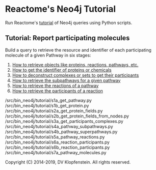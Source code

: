 # Reactome's Neo4j Tutorial
Run Reactome's [tutorial](https://reactome.org/dev/graph-database/extract-participating-molecules) of Neo4j queries using Python scripts.

## Tutorial: Report participating molecules
Build a query to retrieve the resource and identifier of each participating molecule of a given Pathway in six stages:

1. [How to retrieve objects like proteins, reactions, pathways, etc.](https://reactome.org/dev/graph-database/extract-participating-molecules#retrieving-objects)
2. [How to get the identifier of proteins or chemicals](https://reactome.org/dev/graph-database/extract-participating-molecules#identifiers-proteins-or-chemicals)
3. [How to deconstruct complexes or sets to get their participants](https://reactome.org/dev/graph-database/extract-participating-molecules#complexes-sets-participants)
4. [How to retrieve the subpathways for a given pathway](https://reactome.org/dev/graph-database/extract-participating-molecules#retrieving-pathways)
5. [How to retrieve the reactions of a pathway](https://reactome.org/dev/graph-database/extract-participating-molecules#retrieving-reactions)
6. [How to retrieve the participants of a reaction](https://reactome.org/dev/graph-database/extract-participating-molecules#joining-pieces)

/src/bin_neo4j/tutorial/s1a_get_pathway.py
/src/bin_neo4j/tutorial/s1b_get_protein.py
/src/bin_neo4j/tutorial/s2a_get_protein_fields.py
/src/bin_neo4j/tutorial/s2b_get_protein_fields_from_nodes.py
/src/bin_neo4j/tutorial/s3a_get_participants_complexes.py
/src/bin_neo4j/tutorial/s4a_pathway_subpathways.py
/src/bin_neo4j/tutorial/s4b_pathway_superpathways.py
/src/bin_neo4j/tutorial/s5a_pathway_reactions.py
/src/bin_neo4j/tutorial/s6a_reaction_participants.py
/src/bin_neo4j/tutorial/s6b_reaction_participants.py
/src/bin_neo4j/tutorial/s7a_pathway_molecules.py

Copyright (C) 2014-2019, DV Klopfenstein. All rights reserved.
